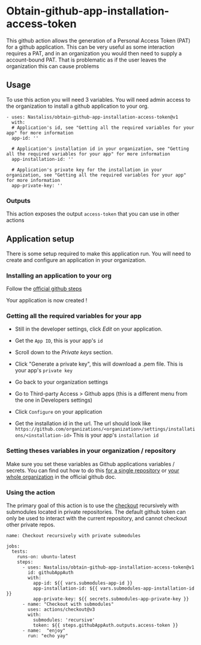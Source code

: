 # Obtain-github-app-installation-access-token
This github action allows the generation of a Personal Access Token (PAT) for a github application.
This can be very useful as some interaction requires a PAT, and in an organization you would then need to supply a account-bound PAT. That is problematic as if the user leaves the organization this can cause problems

## Usage
To use this action you will need 3 variables. You will need admin access to the organization to install a github application to your org.
```
- uses: Nastaliss/obtain-github-app-installation-access-token@v1
  with:
  # Application's id, see "Getting all the required variables for your app" for more information
  app-id: ''

  # Application's installation id in your organization, see "Getting all the required variables for your app" for more information
  app-installation-id: ''

  # Application's private key for the installation in your organization, see "Getting all the required variables for your app" for more information
  app-private-key: ''
```

### Outputs
This action exposes the output `access-token` that you can use in other actions

## Application setup

There is some setup required to make this application run. You will need to create and configure an application in your organization.

### Installing an application to your org
Follow the [official github steps](https://docs.github.com/en/apps/creating-github-apps/registering-a-github-app/registering-a-github-app#registering-a-github-app)

Your application is now created !

### Getting all the required variables for your app
- Still in the developer settings, click *Edit* on your application.
- Get the `App ID`, this is your app's `id`
- Scroll down to the *Private keys* section.
- Click "Generate a private key", this will download a .pem file. This is your app's `private key`

- Go back to your organization settings
- Go to Third-party Access > Github apps (this is a different menu from the one in Developers settings)
- Click `Configure` on your application
- Get the installation id in the url. The url should look like `https://github.com/organizations/<organization>/settings/installations/<installation-id>` This is your app's `installation id`

### Setting theses variables in your organization / repository
Make sure you set these variables as Github applications variables / secrets.
You can find out how to do this [for a single repository](https://docs.github.com/en/actions/learn-github-actions/variables#creating-configuration-variables-for-a-repository) or [your whole organization](https://docs.github.com/en/actions/learn-github-actions/variables#creating-configuration-variables-for-an-organization) in the official github doc.

### Using the action
The primary goal of this action is to use the [checkout](https://github.com/actions/checkout) recursively with submodules located in private repositories.
The default github token can only be used to interact with the current repository, and cannot checkout other private repos.

```
name: Checkout recursively with private submodules

jobs:
  tests:
    runs-on: ubuntu-latest
    steps:
      - uses: Nastaliss/obtain-github-app-installation-access-token@v1
        id: githubAppAuth
        with:
          app-id: ${{ vars.submodules-app-id }}
          app-installation-id: ${{ vars.submodules-app-installation-id }}
          app-private-key: ${{ secrets.submodules-app-private-key }}
      - name: "Checkout with submodules"
        uses: actions/checkout@v3
        with:
          submodules: 'recursive'
          token: ${{ steps.githubAppAuth.outputs.access-token }}
      - name:  "enjoy"
        run: "echo yay"
```
